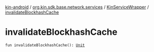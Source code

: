 [kin-android](../../index.md) / [org.kin.sdk.base.network.services](../index.md) / [KinServiceWrapper](index.md) / [invalidateBlockhashCache](./invalidate-blockhash-cache.md)

# invalidateBlockhashCache

`fun invalidateBlockhashCache(): `[`Unit`](https://kotlinlang.org/api/latest/jvm/stdlib/kotlin/-unit/index.html)